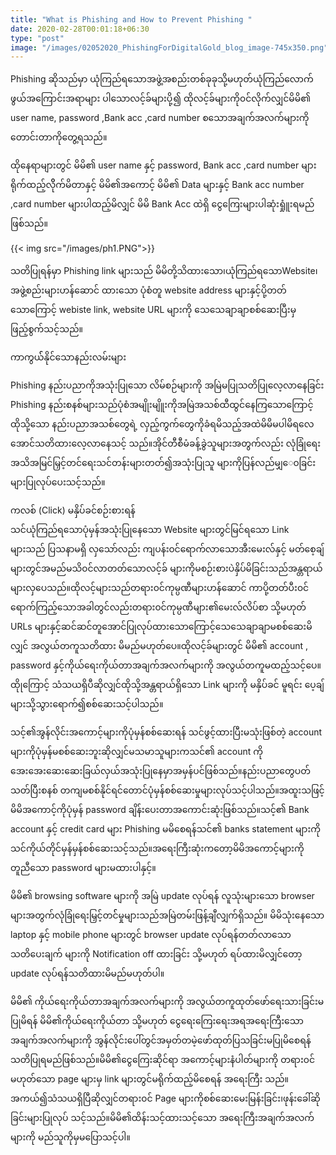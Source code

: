 ```yaml
---
title: "What is Phishing and How to Prevent Phishing "
date: 2020-02-28T00:01:18+06:30
type: "post"
image: "/images/02052020_PhishingForDigitalGold_blog_image-745x350.png"
---
```





Phishing ဆိုသည်မှာ ယုံကြည်ရသောအဖွဲ့အစည်းတစ်ခုခုသို့မဟုတ်ယုံကြည်လောက်ဖွယ်အကြောင်းအရာများ
ပါသောလင့်ခ်များပို့၍ ထိုလင့်ခ်များကို၀င်လိုက်လျှင်မိမိ၏ user name, password ,Bank acc ,card number  စသောအချက်အလက်များကိုတောင်းတာကိုတွေ့ရသည်။
<!--more-->
 ထိုနေရာများတွင် မိမိ၏ user name နှင့် password, Bank acc ,card number များရိုက်ထည့်လိိုက်မိတာနှင့် မိမိ၏အကောင့် မိမိ၏ Data များနှင့် Bank acc number ,card number များပါထည့်မိလျှင် မိမိ Bank Acc ထဲရှိ ငွေကြေးများပါဆုံးရှုူံးရမည် ဖြစ်သည်။

{{< img src="/images/ph1.PNG">}}

သတိပြုရန်မှာ Phishing link များသည် မိမိတို့သိထားသော၊ယုံကြည်ရသောWebsite၊အဖွဲ့စည်းများဟန်ဆောင်
ထားသော ပုံစံတူ website address များနှင့်ပို့တတ်သောကြောင့် webiste link, website URL များကို သေသေချာချာစစ်ဆေးပြီးမှ ဖြည့်စွက်သင့်သည်။

ကာကွယ််နိုင်သောနည်းလမ်းများ 

Phishing နည်းပညာကိုအသုံးပြုသော လိမ်စဉ်များကို အမြဲမပြုသတိပြုလေ့လာ‌နေခြင်း
Phishing နည်းစနစ်များသည်ပုံစံအမျိုးမျိူးကိုအမြဲအသစ်ထီထွင်နေကြသောကြောင့် ထိုသို့သော နည်းပညာအသစ်တွေရဲ့ လှည့်ကွက်တွေကိုခံရမိသည့်အထဲမိမိမပါမိရလေအောင်သတိထားလေ့လာနေသင့်
သည်။အိုင်တီစီမံခန့်ခွဲသူများအတွက်လည်း လုံခြုံရေးအသိအမြင်မြှင့်တင်ရေးသင်တန်းများတတ်၍အသုံးပြုသူ
များကိုပြန်လည်မျှ‌‌ေ၀ခြင်းများပြုလုပ်ပေးသင့်သည်။


ကလစ် (Click) မနှိပ်ခင်စဉ်းစားရန်	
	သင်ယုံကြည်ရသောပုံမှန်အသုံးပြုနေသော  Website များတွင်မြင်ရသော Link များသည် ပြသနာမရှိ
လှသော်လည်း ကျပန်း၀င်‌ရောက်လာသောအီးမေးလ်နှင့် မတ်စေ့ချ် များတွင်အမည်မသိ၀င်လာတတ်သောလင့်ခ်
များကိုမစဉ်းစားပဲနှိပ်မိခြင်းသည်အန္တရာယ်များလှပေသည်။ထိုလင့်များသည်တရား၀င်ကုမ္ပဏီများဟန်ဆောင် ကာပို့တတ်ပီး၀င်ရောက်ကြည့်သောအခါတွင်လည်းတရား၀င်ကုမ္ပဏီများ၏မေးလ်လိပ်စာ သို့မဟုတ် URLs များနှင့်ဆင်ဆင်တူအောင်ပြုလုပ်ထား‌သောကြောင့်သေသေချာချာမစစ်ဆေးမိလျှင် အလွယ်တကူသတိထား မိမည်မဟုတ်ပေ။ထိုလင့်ခ်များတွင် မိမိ၏ account , password နှင့်ကိုယ်ရေးကိုယ်တာအချက်အလက်များကို
အလွယ်တကူမထည့်သင့်ပေ။ထိုုကြောင့် သံသယရှိပီဆိုလျှင်ထိုသို့အန္တရာယ်ရှိသော Link များကို မနှိပ်ခင် မူရင်း
ပေ့ချ်များသို့သွားရောက်၍စစ်ဆေးသင့်ပါသည်။

သင့်၏အွန်လိုင်းအကောင့်များကိုပုံမှန်စစ်ဆေးရန်
	သင်ဖွင့်ထားပြီးမသုံးဖြစ်တဲ့ account များကိုပုံမှန်မစစ်ဆေးဘူးဆိုလျှင်မသမာသူများကသင်၏ account ကိုအေးအေးဆေးဆေးခြယ်လှယ်အသုံးပြုနေမှာအမှန်ပင်ဖြစ်သည်။နည်းပညာတွေပတ်သတ်ပြီးစနစ်
တကျမစစ်နိုင်ရင်တောင်ပုံမှန်စစ်ဆေးမှုများလုပ်သင့်ပါသည်။အထူးသဖြင့်မိမိအကောင့်ကိုပုံမှန် password ချိန်းပေးတာအကောင်းဆုံးဖြစ်သည်။သင့်၏ Bank account နှင့် credit card များ Phishing မမိစေရန်သင်၏ banks statement များကိုသင်ကိုယ်တိုင်မှန်မှန်စစ်ဆေးသင့်သည်။အရေးကြီးဆုံးကတော့မိမိအကောင့်များကို
တူညီသော password များမထားပါနှင့်။


မိမိ၏ browsing software များကို အမြဲ update လုပ်ရန်
	လူသုံးများသော browser များအတွက်လုံခြုံရေးမြှင့်တင််မှုများသည်အမြဲတမ်းဖြန့်ချီလျှက်ရှိသည်။
မိမိသုံးနေသော laptop နှင့် mobile phone များတွင် browser update လုပ်ရန်တတ်လာသောသတိပေးချက်
များကို Notification off  ထားခြင်း သို့မဟုတ် ရပ်ထားမိလျှင်တော့ update လုပ်ရန်သတိထားမိမည်မဟုတ်ပါ။


မိမိ၏ ကိုယ်ရေးကိုယ်တာအချက်အလက်များကို အလွယ်တကူထုတ်ဖော်ရေးသားခြင်းမပြုမိရန်
 	မိမိ၏ကိုယ်ရေးကိုယ်တာ သို့မဟုတ် ငွေရေးကြေးရေးအရအရေးကြီးသော အချက်အလက်များကို အွန်လိုင်းပေါ်တွင်အမှတ်တမဲ့ဖော်ထုတ်ပြသခြင်းမပြုမိစေရန်သတိပြုရမည်ဖြစ်သည်။မိမိ၏ငွေကြေးဆိုင်ရာ
အကောင့်များနံပါတ်များကို တရား၀င်မဟုတ်သော page များမှ link များတွင်မရိုက်ထည့်မိစေရန် အရေးကြီး သည်။အကယ်၍သံသယရှိပြီဆိုလျှင်တရား၀င် Page များကိုစစ်ဆေးမေးမြန်းခြင်း၊ဖုန်းခေါ်ဆိုခြင်းများပြုလုပ် သင့်သည်။မိမိ၏ထိန်းသင့်ထားသင့်သော အရေးကြီးအချက်အလက်များကို မည်သူကိုမှမပြောသင့်ပါ။

